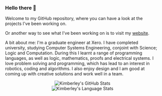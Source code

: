 ### Hello there 👋

Welcome to my GitHub repository, where you can have a look at the projects I've been working on.  

Or another way to see what I've been working on is to visit my [website](https://kimberleyevans-parker.github.io/).

A bit about me:  I'm a graduate engineer at Xero.  I have completed university, studying Computer Systems Engineering, conjoint with Science; Logic and Computation. During this I learnt a range of programming languages, as well as logic, mathematics, proofs and electrical systems.
I love problem solving and programming, which has lead to an interest in robotics, coding and algorithms. I also enjoy design and I am good at coming up with creative solutions and work well in a team.

<p align="center">
  <img src="https://github-readme-stats.vercel.app/api?username=KimberleyEvans-Parker&show_icons=true&bg_color=90,472D5E,3A79C0&title_color=fff&text_color=fff" alt="Kimberley's GitHub Stats" />
  <br />
  <img src="https://github-readme-stats.vercel.app/api/top-langs/?username=KimberleyEvans-Parker&layout=compact&bg_color=90,3A79C0,192A56&title_color=fff&text_color=fff" alt="Kimberley's Language Stats" />
</p>



<!--
**KimberleyEvans-Parker/KimberleyEvans-Parker** is a ✨ _special_ ✨ repository because its `README.md` (this file) appears on your GitHub profile.

Here are some ideas to get you started:

- 🔭 I’m currently working on ...
- 🌱 I’m currently learning ...
- 👯 I’m looking to collaborate on ...
- 🤔 I’m looking for help with ...
- 💬 Ask me about ...
- 📫 How to reach me: ...
- 😄 Pronouns: ...
- ⚡ Fun fact: ...
-->
